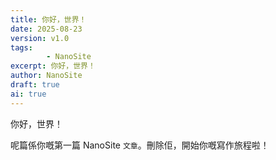 ```yaml
---
title: 你好，世界！
date: 2025-08-23
version: v1.0
tags:
        - NanoSite
excerpt: 你好，世界！
author: NanoSite
draft: true
ai: true
---
```


你好，世界！

呢篇係你嘅第一篇 NanoSite `文章`。刪除佢，開始你嘅寫作旅程啦！
